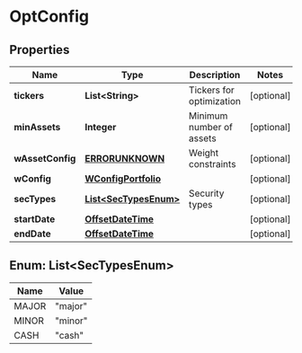 
# OptConfig

## Properties
Name | Type | Description | Notes
------------ | ------------- | ------------- | -------------
**tickers** | **List&lt;String&gt;** | Tickers for optimization |  [optional]
**minAssets** | **Integer** | Minimum number of assets |  [optional]
**wAssetConfig** | [**ERRORUNKNOWN**](ERRORUNKNOWN.md) | Weight constraints |  [optional]
**wConfig** | [**WConfigPortfolio**](WConfigPortfolio.md) |  |  [optional]
**secTypes** | [**List&lt;SecTypesEnum&gt;**](#List&lt;SecTypesEnum&gt;) | Security types |  [optional]
**startDate** | [**OffsetDateTime**](OffsetDateTime.md) |  |  [optional]
**endDate** | [**OffsetDateTime**](OffsetDateTime.md) |  |  [optional]


<a name="List<SecTypesEnum>"></a>
## Enum: List&lt;SecTypesEnum&gt;
Name | Value
---- | -----
MAJOR | &quot;major&quot;
MINOR | &quot;minor&quot;
CASH | &quot;cash&quot;



